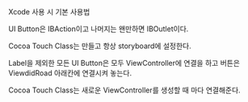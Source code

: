 Xcode 사용 시 기본 사용법

UI Button은 IBAction이고 나머지는 왠만하면 IBOutlet이다.

Cocoa Touch Class는 만들고 항상 storyboard에 설정한다.

Label을 제외한 모든 UI Button은 모두 ViewController에 연결을 하고 버튼은 ViewdidRoad 아래칸에 연결시켜 놓는다.

Cocoa Touch Class는 새로운 ViewController를 생성할 때 마다 연결해준다.
